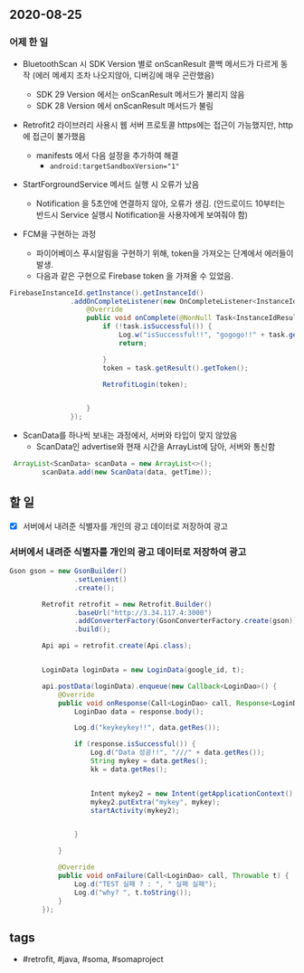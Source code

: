 ## 2020-08-25

### 어제 한 일
* BluetoothScan 시 SDK Version 별로 onScanResult 콜백 메서드가 다르게 동작 (에러 메세지 조차 나오지않아, 디버깅에 매우 곤란했음)
  - SDK 29 Version 에서는 onScanResult 메서드가 불리지 않음
  - SDK 28 Version 에서 onScanResult 메서드가 불림

* Retrofit2 라이브러리 사용시 웹 서버 프로토콜 https에는 접근이 가능했지만, http에 접근이 불가했음
  - manifests 에서 다음 설정을 추가하여 해결
    * ` android:targetSandboxVersion="1" `

* StartForgroundService 메서드 실행 시 오류가 났음
  - Notification 을 5초안에 연결하지 않아, 오류가 생김. (안드로이드 10부터는 반드시 Service 실행시 Notification을 사용자에게 보여줘야 함)

* FCM을 구현하는 과정
  - 파이어베이스 푸시알림을 구현하기 위해, token을 가져오는 단계에서 에러들이 발생.
  - 다음과 같은 구현으로 Firebase token 을 가져올 수 있었음.
 ```java 
FirebaseInstanceId.getInstance().getInstanceId()
                .addOnCompleteListener(new OnCompleteListener<InstanceIdResult>() {
                    @Override
                    public void onComplete(@NonNull Task<InstanceIdResult> task) {
                        if (!task.isSuccessful()) {
                            Log.w("isSuccessful!!", "gogogo!!" + task.getException());
                            return;

                        }
                        token = task.getResult().getToken();

                        RetrofitLogin(token);


                    }
                });

```


* ScanData를 하나씩 보내는 과정에서, 서버와 타입이 맞지 않았음
  - ScanData인 advertise와 현재 시간을 ArrayList에 담아, 서버와 통신함
```java
 ArrayList<ScanData> scanData = new ArrayList<>();
        scanData.add(new ScanData(data, getTime));
``` 

## 할 일
- [x] 서버에서 내려준 식별자를 개인의 광고 데이터로 저장하여 광고





### 서버에서 내려준 식별자를 개인의 광고 데이터로 저장하여 광고
```java
Gson gson = new GsonBuilder()
                .setLenient()
                .create();

        Retrofit retrofit = new Retrofit.Builder()
                .baseUrl("http://3.34.117.4:3000")
                .addConverterFactory(GsonConverterFactory.create(gson))
                .build();

        Api api = retrofit.create(Api.class);


        LoginData loginData = new LoginData(google_id, t);

        api.postData(loginData).enqueue(new Callback<LoginDao>() {
            @Override
            public void onResponse(Call<LoginDao> call, Response<LoginDao> response) {
                LoginDao data = response.body();

                Log.d("keykeykey!!", data.getRes());

                if (response.isSuccessful()) {
                    Log.d("Data 성공!!", "///" + data.getRes());
                    String mykey = data.getRes();
                    kk = data.getRes();


                    Intent mykey2 = new Intent(getApplicationContext(), JoinSuc.class);
                    mykey2.putExtra("mykey", mykey);
                    startActivity(mykey2);


                }

            }

            @Override
            public void onFailure(Call<LoginDao> call, Throwable t) {
                Log.d("TEST 실패 ? : ", " 실패 실패");
                Log.d("why? ", t.toString());
            }
        });
  ```





## tags
- \#retrofit, \#java, \#soma, \#somaproject

